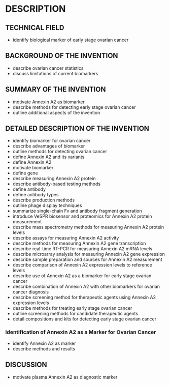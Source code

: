 # DESCRIPTION

## TECHNICAL FIELD

- identify biological marker of early stage ovarian cancer

## BACKGROUND OF THE INVENTION

- describe ovarian cancer statistics
- discuss limitations of current biomarkers

## SUMMARY OF THE INVENTION

- motivate Annexin A2 as biomarker
- describe methods for detecting early stage ovarian cancer
- outline additional aspects of the invention

## DETAILED DESCRIPTION OF THE INVENTION

- identify biomarker for ovarian cancer
- describe advantages of biomarker
- outline methods for detecting ovarian cancer
- define Annexin A2 and its variants
- define Annexin A2
- motivate biomarker
- define gene
- describe measuring Annexin A2 protein
- describe antibody-based testing methods
- define antibody
- define antibody types
- describe production methods
- outline phage display techniques
- summarize single-chain Fv and antibody fragment generation
- introduce VeSPR biosensor and proteomics for Annexin A2 protein measurement
- describe mass spectrometry methods for measuring Annexin A2 protein levels
- describe assays for measuring Annexin A2 activity
- describe methods for measuring Annexin A2 gene transcription
- describe real-time RT-PCR for measuring Annexin A2 mRNA levels
- describe microarray analysis for measuring Annexin A2 gene expression
- describe sample preparation and sources for Annexin A2 measurement
- describe comparison of Annexin A2 expression levels to reference levels
- describe use of Annexin A2 as a biomarker for early stage ovarian cancer
- describe combination of Annexin A2 with other biomarkers for ovarian cancer diagnosis
- describe screening method for therapeutic agents using Annexin A2 expression levels
- describe methods for treating early stage ovarian cancer
- outline screening methods for candidate therapeutic agents
- detail compositions and kits for detecting early stage ovarian cancer

### Identification of Annexin A2 as a Marker for Ovarian Cancer

- identify Annexin A2 as marker
- describe methods and results

## DISCUSSION

- motivate plasma Annexin A2 as diagnostic marker

